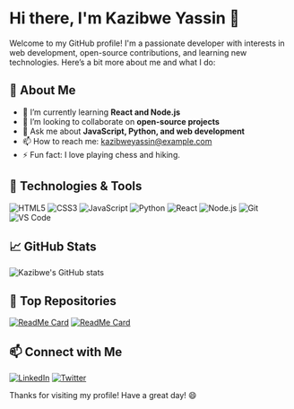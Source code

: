 # Hi there, I'm Kazibwe Yassin 👋

Welcome to my GitHub profile! I'm a passionate developer with interests in web development, open-source contributions, and learning new technologies. Here’s a bit more about me and what I do:

## 🚀 About Me

- 🌱 I’m currently learning **React and Node.js**
- 👯 I’m looking to collaborate on **open-source projects**
- 💬 Ask me about **JavaScript, Python, and web development**
- 📫 How to reach me: [kazibweyassin@example.com](mailto:kazibweusama@gmail.com)
- ⚡ Fun fact: I love playing chess and hiking.

## 🔧 Technologies & Tools

![HTML5](https://img.shields.io/badge/-HTML5-E34F26?style=flat&logo=html5&logoColor=white)
![CSS3](https://img.shields.io/badge/-CSS3-1572B6?style=flat&logo=css3&logoColor=white)
![JavaScript](https://img.shields.io/badge/-JavaScript-F7DF1E?style=flat&logo=javascript&logoColor=black)
![Python](https://img.shields.io/badge/-Python-3776AB?style=flat&logo=python&logoColor=white)
![React](https://img.shields.io/badge/-React-61DAFB?style=flat&logo=react&logoColor=black)
![Node.js](https://img.shields.io/badge/-Node.js-339933?style=flat&logo=node.js&logoColor=white)
![Git](https://img.shields.io/badge/-Git-F05032?style=flat&logo=git&logoColor=white)
![VS Code](https://img.shields.io/badge/-VS%20Code-007ACC?style=flat&logo=visual-studio-code&logoColor=white)

## 📈 GitHub Stats

![Kazibwe's GitHub stats](https://github-readme-stats.vercel.app/api?username=kazibweyassin&show_icons=true&theme=radical)

## 📂 Top Repositories

[![ReadMe Card](https://github-readme-stats.vercel.app/api/pin/?username=kazibweyassin&repo=your-repo-name&theme=radical)](https://github.com/kazibweyassin/your-repo-name)
[![ReadMe Card](https://github-readme-stats.vercel.app/api/pin/?username=kazibweyassin&repo=another-repo-name&theme=radical)](https://github.com/kazibweyassin/another-repo-name)

## 📫 Connect with Me

[![LinkedIn](https://img.shields.io/badge/LinkedIn-0077B5?style=flat&logo=linkedin&logoColor=white)](https://www.linkedin.com/in/kazibweyassin/)
[![Twitter](https://img.shields.io/badge/Twitter-1DA1F2?style=flat&logo=twitter&logoColor=white)](https://twitter.com/kazibweyassin)

Thanks for visiting my profile! Have a great day! 😄
